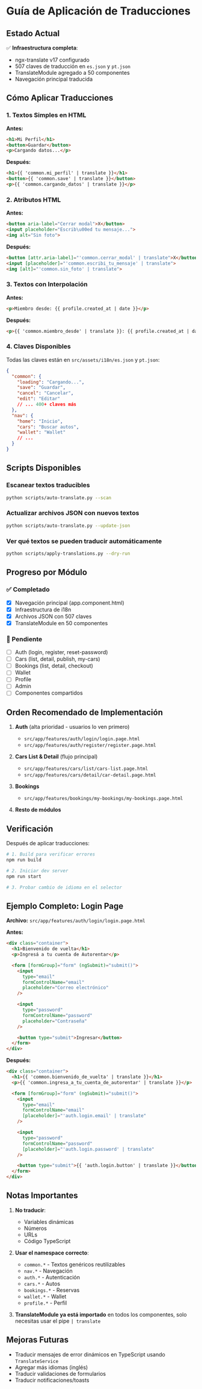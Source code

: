 # Guía de Aplicación de Traducciones

## Estado Actual

✅ **Infraestructura completa**:
- ngx-translate v17 configurado
- 507 claves de traducción en `es.json` y `pt.json`
- TranslateModule agregado a 50 componentes
- Navegación principal traducida

## Cómo Aplicar Traducciones

### 1. Textos Simples en HTML

**Antes:**
```html
<h1>Mi Perfil</h1>
<button>Guardar</button>
<p>Cargando datos...</p>
```

**Después:**
```html
<h1>{{ 'common.mi_perfil' | translate }}</h1>
<button>{{ 'common.save' | translate }}</button>
<p>{{ 'common.cargando_datos' | translate }}</p>
```

### 2. Atributos HTML

**Antes:**
```html
<button aria-label="Cerrar modal">X</button>
<input placeholder="Escrib\u00ed tu mensaje...">
<img alt="Sin foto">
```

**Después:**
```html
<button [attr.aria-label]="'common.cerrar_modal' | translate">X</button>
<input [placeholder]="'common.escribi_tu_mensaje' | translate">
<img [alt]="'common.sin_foto' | translate">
```

### 3. Textos con Interpolación

**Antes:**
```html
<p>Miembro desde: {{ profile.created_at | date }}</p>
```

**Después:**
```html
<p>{{ 'common.miembro_desde' | translate }}: {{ profile.created_at | date }}</p>
```

### 4. Claves Disponibles

Todas las claves están en `src/assets/i18n/es.json` y `pt.json`:

```json
{
  "common": {
    "loading": "Cargando...",
    "save": "Guardar",
    "cancel": "Cancelar",
    "edit": "Editar"
    // ... 400+ claves más
  },
  "nav": {
    "home": "Inicio",
    "cars": "Buscar autos",
    "wallet": "Wallet"
    // ...
  }
}
```

## Scripts Disponibles

### Escanear textos traducibles
```bash
python scripts/auto-translate.py --scan
```

### Actualizar archivos JSON con nuevos textos
```bash
python scripts/auto-translate.py --update-json
```

### Ver qué textos se pueden traducir automáticamente
```bash
python scripts/apply-translations.py --dry-run
```

## Progreso por Módulo

### ✅ Completado
- [x] Navegación principal (app.component.html)
- [x] Infraestructura de i18n
- [x] Archivos JSON con 507 claves
- [x] TranslateModule en 50 componentes

### 🔄 Pendiente
- [ ] Auth (login, register, reset-password)
- [ ] Cars (list, detail, publish, my-cars)
- [ ] Bookings (list, detail, checkout)
- [ ] Wallet
- [ ] Profile
- [ ] Admin
- [ ] Componentes compartidos

## Orden Recomendado de Implementación

1. **Auth** (alta prioridad - usuarios lo ven primero)
   - `src/app/features/auth/login/login.page.html`
   - `src/app/features/auth/register/register.page.html`

2. **Cars List & Detail** (flujo principal)
   - `src/app/features/cars/list/cars-list.page.html`
   - `src/app/features/cars/detail/car-detail.page.html`

3. **Bookings**
   - `src/app/features/bookings/my-bookings/my-bookings.page.html`

4. **Resto de módulos**

## Verificación

Después de aplicar traducciones:

```bash
# 1. Build para verificar errores
npm run build

# 2. Iniciar dev server
npm run start

# 3. Probar cambio de idioma en el selector
```

## Ejemplo Completo: Login Page

**Archivo:** `src/app/features/auth/login/login.page.html`

**Antes:**
```html
<div class="container">
  <h1>Bienvenido de vuelta</h1>
  <p>Ingresá a tu cuenta de Autorentar</p>

  <form [formGroup]="form" (ngSubmit)="submit()">
    <input
      type="email"
      formControlName="email"
      placeholder="Correo electrónico"
    />

    <input
      type="password"
      formControlName="password"
      placeholder="Contraseña"
    />

    <button type="submit">Ingresar</button>
  </form>
</div>
```

**Después:**
```html
<div class="container">
  <h1>{{ 'common.bienvenido_de_vuelta' | translate }}</h1>
  <p>{{ 'common.ingresa_a_tu_cuenta_de_autorentar' | translate }}</p>

  <form [formGroup]="form" (ngSubmit)="submit()">
    <input
      type="email"
      formControlName="email"
      [placeholder]="'auth.login.email' | translate"
    />

    <input
      type="password"
      formControlName="password"
      [placeholder]="'auth.login.password' | translate"
    />

    <button type="submit">{{ 'auth.login.button' | translate }}</button>
  </form>
</div>
```

## Notas Importantes

1. **No traducir**:
   - Variables dinámicas
   - Números
   - URLs
   - Código TypeScript

2. **Usar el namespace correcto**:
   - `common.*` - Textos genéricos reutilizables
   - `nav.*` - Navegación
   - `auth.*` - Autenticación
   - `cars.*` - Autos
   - `bookings.*` - Reservas
   - `wallet.*` - Wallet
   - `profile.*` - Perfil

3. **TranslateModule ya está importado** en todos los componentes, solo necesitas usar el pipe `| translate`

## Mejoras Futuras

- Traducir mensajes de error dinámicos en TypeScript usando `TranslateService`
- Agregar más idiomas (inglés)
- Traducir validaciones de formularios
- Traducir notificaciones/toasts
